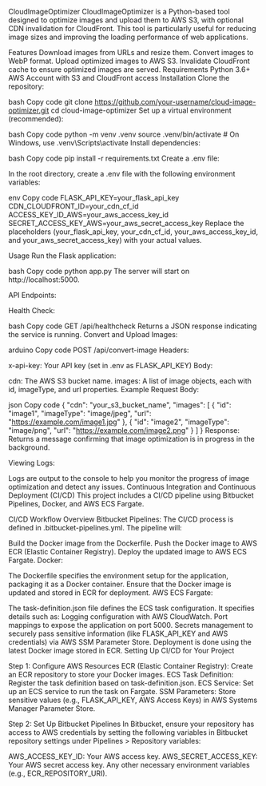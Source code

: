 CloudImageOptimizer
CloudImageOptimizer is a Python-based tool designed to optimize images and upload them to AWS S3, with optional CDN invalidation for CloudFront. This tool is particularly useful for reducing image sizes and improving the loading performance of web applications.

Features
Download images from URLs and resize them.
Convert images to WebP format.
Upload optimized images to AWS S3.
Invalidate CloudFront cache to ensure optimized images are served.
Requirements
Python 3.6+
AWS Account with S3 and CloudFront access
Installation
Clone the repository:

bash
Copy code
git clone https://github.com/your-username/cloud-image-optimizer.git
cd cloud-image-optimizer
Set up a virtual environment (recommended):

bash
Copy code
python -m venv .venv
source .venv/bin/activate   # On Windows, use .venv\Scripts\activate
Install dependencies:

bash
Copy code
pip install -r requirements.txt
Create a .env file:

In the root directory, create a .env file with the following environment variables:

env
Copy code
FLASK_API_KEY=your_flask_api_key
CDN_CLOUDFRONT_ID=your_cdn_cf_id
ACCESS_KEY_ID_AWS=your_aws_access_key_id
SECRET_ACCESS_KEY_AWS=your_aws_secret_access_key
Replace the placeholders (your_flask_api_key, your_cdn_cf_id, your_aws_access_key_id, and your_aws_secret_access_key) with your actual values.

Usage
Run the Flask application:

bash
Copy code
python app.py
The server will start on http://localhost:5000.

API Endpoints:

Health Check:

bash
Copy code
GET /api/healthcheck
Returns a JSON response indicating the service is running.
Convert and Upload Images:

arduino
Copy code
POST /api/convert-image
Headers:

x-api-key: Your API key (set in .env as FLASK_API_KEY)
Body:

cdn: The AWS S3 bucket name.
images: A list of image objects, each with id, imageType, and url properties.
Example Request Body:

json
Copy code
{
  "cdn": "your_s3_bucket_name",
  "images": [
    {
      "id": "image1",
      "imageType": "image/jpeg",
      "url": "https://example.com/image1.jpg"
    },
    {
      "id": "image2",
      "imageType": "image/png",
      "url": "https://example.com/image2.png"
    }
  ]
}
Response: Returns a message confirming that image optimization is in progress in the background.

Viewing Logs:

Logs are output to the console to help you monitor the progress of image optimization and detect any issues.
Continuous Integration and Continuous Deployment (CI/CD)
This project includes a CI/CD pipeline using Bitbucket Pipelines, Docker, and AWS ECS Fargate.

CI/CD Workflow Overview
Bitbucket Pipelines: The CI/CD process is defined in .bitbucket-pipelines.yml. The pipeline will:

Build the Docker image from the Dockerfile.
Push the Docker image to AWS ECR (Elastic Container Registry).
Deploy the updated image to AWS ECS Fargate.
Docker:

The Dockerfile specifies the environment setup for the application, packaging it as a Docker container.
Ensure that the Docker image is updated and stored in ECR for deployment.
AWS ECS Fargate:

The task-definition.json file defines the ECS task configuration. It specifies details such as:
Logging configuration with AWS CloudWatch.
Port mappings to expose the application on port 5000.
Secrets management to securely pass sensitive information (like FLASK_API_KEY and AWS credentials) via AWS SSM Parameter Store.
Deployment is done using the latest Docker image stored in ECR.
Setting Up CI/CD for Your Project

Step 1: Configure AWS Resources
ECR (Elastic Container Registry): Create an ECR repository to store your Docker images.
ECS Task Definition: Register the task definition based on task-definition.json.
ECS Service: Set up an ECS service to run the task on Fargate.
SSM Parameters: Store sensitive values (e.g., FLASK_API_KEY, AWS Access Keys) in AWS Systems Manager Parameter Store.

Step 2: Set Up Bitbucket Pipelines
In Bitbucket, ensure your repository has access to AWS credentials by setting the following variables in Bitbucket repository settings under Pipelines > Repository variables:

AWS_ACCESS_KEY_ID: Your AWS access key.
AWS_SECRET_ACCESS_KEY: Your AWS secret access key.
Any other necessary environment variables (e.g., ECR_REPOSITORY_URI).

